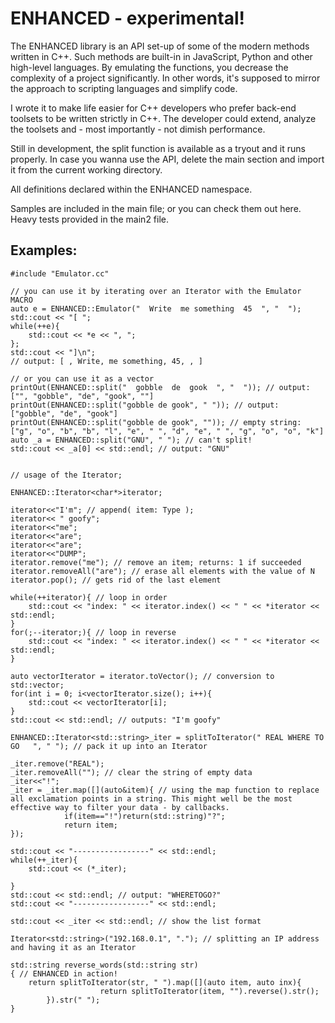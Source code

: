 # ENHANCED - experimental!

The ENHANCED library is an API set-up of some of the modern methods written in C++. Such methods are built-in in JavaScript, Python and other high-level languages. By emulating the functions, you decrease the complexity of a project significantly. In other words, it's supposed to mirror the approach to scripting languages and simplify code.

I wrote it to make life easier for C++ developers who prefer back-end toolsets to be written strictly in C++. The developer could extend, analyze the toolsets and - most importantly - not dimish performance.

Still in development, the split function is available as a tryout and it runs properly. In case you wanna use the API, delete the main section and import it from the current working directory.


All definitions declared within the ENHANCED namespace.

Samples are included in the main file; or you can check them out here.
Heavy tests provided in the main2 file.

## Examples:
	#include "Emulator.cc"
	
	// you can use it by iterating over an Iterator with the Emulator MACRO
	auto e = ENHANCED::Emulator("  Write  me something  45  ", "  "); 
	std::cout << "[ ";
	while(++e){
		std::cout << *e << ", ";
	};
	std::cout << "]\n";
	// output: [ , Write, me something, 45, , ]
	
	// or you can use it as a vector
	printOut(ENHANCED::split("  gobble  de  gook  ", "  ")); // output: ["", "gobble", "de", "gook", ""]
	printOut(ENHANCED::split("gobble de gook", " ")); // output: ["gobble", "de", "gook"]
	printOut(ENHANCED::split("gobble de gook", "")); // empty string: ["g", "o", "b", "b", "l", "e", " ", "d", "e", " ", "g", "o", "o", "k"]
	auto _a = ENHANCED::split("GNU", " "); // can't split!
	std::cout << _a[0] << std::endl; // output: "GNU"
	
	
	// usage of the Iterator;
	
	ENHANCED::Iterator<char*>iterator;
	
	iterator<<"I'm"; // append( item: Type );
	iterator<< " goofy";
	iterator<<"me";
	iterator<<"are";
	iterator<<"are";
	iterator<<"DUMP";
	iterator.remove("me"); // remove an item; returns: 1 if succeeded
	iterator.removeAll("are"); // erase all elements with the value of N
	iterator.pop(); // gets rid of the last element

	while(++iterator){ // loop in order
		std::cout << "index: " << iterator.index() << " " << *iterator << std::endl;
	}
	for(;--iterator;){ // loop in reverse
		std::cout << "index: " << iterator.index() << " " << *iterator << std::endl;
	}

	auto vectorIterator = iterator.toVector(); // conversion to std::vector;
	for(int i = 0; i<vectorIterator.size(); i++){
		std::cout << vectorIterator[i];		
	}
	std::cout << std::endl; // outputs: "I'm goofy"
	
	ENHANCED::Iterator<std::string>_iter = splitToIterator(" REAL WHERE TO GO   ", " "); // pack it up into an Iterator

	_iter.remove("REAL");
	_iter.removeAll(""); // clear the string of empty data
	_iter<<"!";
	_iter = _iter.map([](auto&item){ // using the map function to replace all exclamation points in a string. This might well be the most effective way to filter your data - by callbacks. 
                if(item=="!")return(std::string)"?";
                return item;
	});
	
	std::cout << "-----------------" << std::endl;
	while(++_iter){
		std::cout << (*_iter);

	}
	std::cout << std::endl; // output: "WHERETOGO?"
	std::cout << "-----------------" << std::endl;
	
	std::cout << _iter << std::endl; // show the list format
	
	Iterator<std::string>("192.168.0.1", "."); // splitting an IP address and having it as an Iterator
	
	std::string reverse_words(std::string str)
	{ // ENHANCED in action!
		return splitToIterator(str, " ").map([](auto item, auto inx){
                        return splitToIterator(item, "").reverse().str();
        	}).str(" ");
	}
